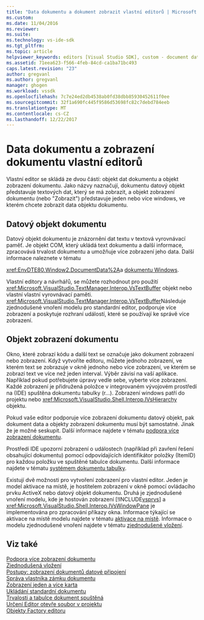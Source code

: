```yaml
---
title: "Data dokumentu a dokument zobrazit vlastní editorů | Microsoft Docs"
ms.custom: 
ms.date: 11/04/2016
ms.reviewer: 
ms.suite: 
ms.technology: vs-ide-sdk
ms.tgt_pltfrm: 
ms.topic: article
helpviewer_keywords: editors [Visual Studio SDK], custom - document data and document view
ms.assetid: 71eea623-f566-4feb-84cd-ca1ba71bc493
caps.latest.revision: "23"
author: gregvanl
ms.author: gregvanl
manager: ghogen
ms.workload: vssdk
ms.openlocfilehash: 7c7e24ed2db4538ab0fd38dbb85930452611f0ee
ms.sourcegitcommit: 32f1a690fc445f9586d53698fc82c7debd784eeb
ms.translationtype: MT
ms.contentlocale: cs-CZ
ms.lasthandoff: 12/22/2017
---
```

# <a name="document-data-and-document-view-in-custom-editors"></a>Data dokumentu a zobrazení dokumentu vlastní editorů
Vlastní editor se skládá ze dvou částí: objekt dat dokumentu a objekt zobrazení dokumentu. Jako názvy naznačují, dokumentu datový objekt představuje textových dat, který se má zobrazit, a objekt zobrazení dokumentu (nebo "Zobrazit") představuje jeden nebo více windows, ve kterém chcete zobrazit data objektu dokumentu.  
  
## <a name="document-data-object"></a>Datový objekt dokumentu  
 Datový objekt dokumentu je znázornění dat textu v textová vyrovnávací paměť. Je objekt COM, který ukládá text dokumentu a další informace, zpracovává trvalost dokumentu a umožňuje více zobrazení jeho data. Další informace naleznete v tématu  
  
 <xref:EnvDTE80.Window2.DocumentData%2A>a [dokumentu Windows](../extensibility/internals/document-windows.md).  
  
 Vlastní editory a návrhářů, se můžete rozhodnout pro použití <xref:Microsoft.VisualStudio.TextManager.Interop.VsTextBuffer> objekt nebo vlastní vlastní vyrovnávací paměti. <xref:Microsoft.VisualStudio.TextManager.Interop.VsTextBuffer>Následuje zjednodušené vnoření modelu pro standardní editor, podporuje více zobrazení a poskytuje rozhraní událostí, které se používají ke správě více zobrazení.  
  
## <a name="document-view-object"></a>Objekt zobrazení dokumentu  
 Okno, které zobrazí kódu a další text se označuje jako dokument zobrazení nebo zobrazení. Když vytvoříte editoru, můžete jednoho zobrazení, ve kterém text se zobrazuje v okně jednoho nebo více zobrazení, ve kterém se zobrazí text ve více než jeden interval. Výběr závisí na vaší aplikace. Například pokud potřebujete úpravy vedle sebe, vyberte více zobrazení. Každé zobrazení je přidružená položce v integrovaném vývojovém prostředí na (IDE) spuštěna dokumentu tabulky (r...). Zobrazení windows patří do projektu nebo <xref:Microsoft.VisualStudio.Shell.Interop.IVsHierarchy> objektu.  
  
 Pokud vaše editor podporuje více zobrazení dokumentu datový objekt, pak dokument data a objekty zobrazení dokumentu musí být samostatné. Jinak že je možné seskupit. Další informace najdete v tématu [podpora více zobrazení dokumentu](../extensibility/supporting-multiple-document-views.md).  
  
 Prostředí IDE upozorní zobrazení o událostech (například při zavření řešení obsahující dokumentu) pomocí odpovídajících identifikátor položky (ItemID) pro každou položku ve spuštěné tabulce dokumentu. Další informace najdete v tématu [systémem dokumentu tabulky](../extensibility/internals/running-document-table.md).  
  
 Existují dvě možnosti pro vytvoření zobrazení pro vlastní editor. Jeden je model aktivace na místě, je hostitelem zobrazení v okně pomocí ovládacího prvku ActiveX nebo datový objekt dokumentu. Druhá je zjednodušené vnoření modelu, kde je hostován zobrazení [!INCLUDE[vsprvs](../code-quality/includes/vsprvs_md.md)] a <xref:Microsoft.VisualStudio.Shell.Interop.IVsWindowPane> je implementována pro zpracování příkazy okna. Informace týkající se aktivace na místě modelu najdete v tématu [aktivace na místě](../extensibility/in-place-activation.md). Informace o modelu zjednodušené vnoření najdete v tématu [zjednodušené vložení](../extensibility/simplified-embedding.md).  
  
## <a name="see-also"></a>Viz také  
 [Podpora více zobrazení dokumentu](../extensibility/supporting-multiple-document-views.md)   
 [Zjednodušená vložení](../extensibility/simplified-embedding.md)   
 [Postupy: zobrazení dokumentů datové připojení](../extensibility/how-to-attach-views-to-document-data.md)   
 [Správa vlastníka zámku dokumentu](../extensibility/document-lock-holder-management.md)   
 [Zobrazení jeden a více karta](../extensibility/single-and-multi-tab-views.md)   
 [Ukládání standardní dokumentu](../extensibility/internals/saving-a-standard-document.md)   
 [Trvalosti a tabulce dokument spuštěná](../extensibility/internals/persistence-and-the-running-document-table.md)   
 [Určení Editor otevře soubor v projektu](../extensibility/internals/determining-which-editor-opens-a-file-in-a-project.md)   
 [Objekty Factory editoru](../extensibility/editor-factories.md)